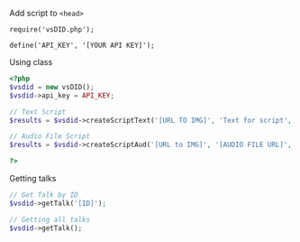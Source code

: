 
Add script to ````<head>````
```
require('vsDID.php');

define('API_KEY', '[YOUR API KEY]');

```

Using class
```php
<?php
$vsdid = new vsDID();
$vsdid->api_key = API_KEY;

// Text Script
$results = $vsdid->createScriptText('[URL TO IMG]', 'Text for script', $subTitles=false, $ssml=false, $provider=false);

// Audio File Script
$results = $vsdid->createScriptAud('[URL to IMG]', '[AUDIO FILE URL]',  $subTitles=false, $reduce_noise=false

?>
```

Getting talks
```php
// Get Talk by ID
$vsdid->getTalk('[ID]');

// Getting all talks
$vsdid->getTalk();
```
